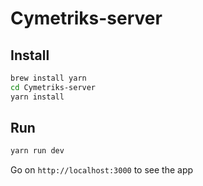 # Cymetriks-server

Install
-------

```bash
brew install yarn
cd Cymetriks-server
yarn install
```

Run
---

```bash
yarn run dev
```

Go on `http://localhost:3000` to see the app
